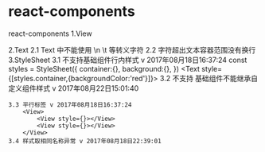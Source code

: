 # react-components
react-components
1.View

2.Text
    2.1 Text 中不能使用 \n \t 等转义字符 
    2.2 字符超出文本容器范围没有换行
3.StyleSheet
    3.1 不支持基础组件行内样式 v 2017年08月18日16:37:24
        const styles = StyleSheet({
            container:{},
            background:{},
        })
        <Text style={[styles.container,{backgroundColor:'red'}]}></Text>
    3.2 不支持 基础组件不能继承自定义组件样式 v 2017年08月22日15:01:40
    
    3.3 平行标签 v 2017年08月18日16:37:24
        <View>
            <View style={}></View>
            <View style={}></View>
        </View>
    3.4 样式取相同名称异常 v 2017年08月18日22:39:01
    
